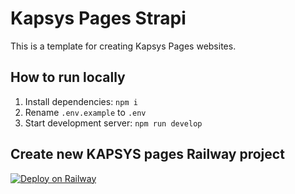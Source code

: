 # Kapsys Pages Strapi

This is a template for creating Kapsys Pages websites.

## How to run locally
1. Install dependencies: `npm i`
2. Rename `.env.example` to `.env`
3. Start development server: `npm run develop`

## Create new KAPSYS pages Railway project
[![Deploy on Railway](https://railway.app/button.svg)](https://railway.app/template/tEaHPe?referralCode=TjIptG)
